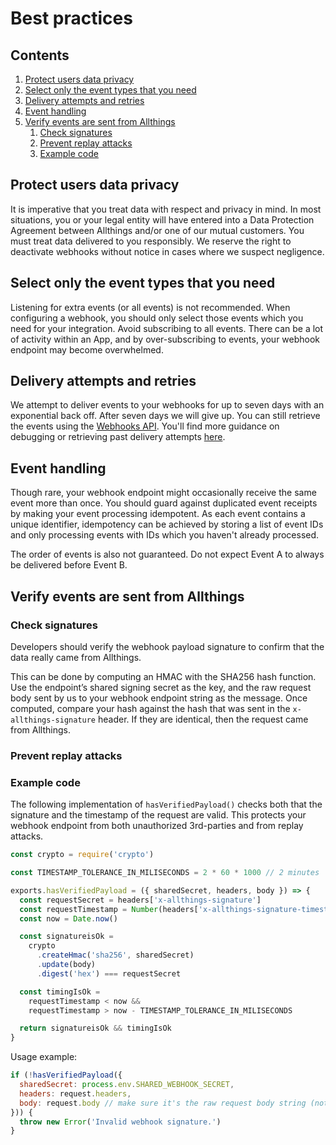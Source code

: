# Best practices

## Contents

1. [Protect users data privacy](#protect-users-data-privacy)
1. [Select only the event types that you need](#select-only-the-event-types-that-you-need)
1. [Delivery attempts and retries](#delivery-attempts-and-retries)
1. [Event handling](#event-handling)
1. [Verify events are sent from Allthings](#verify-events-are-sent-from-allthings)
   1. [Check signatures](#check-signatures)
   1. [Prevent replay attacks](#prevent-replay-attacks)
   1. [Example code](#example-code)


## Protect users data privacy

It is imperative that you treat data with respect and privacy in mind. In most situations, you or your legal entity will have entered into a Data Protection Agreement between Allthings and/or one of our mutual customers. You must treat data delivered to you responsibly. We reserve the right to deactivate webhooks without notice in cases where we suspect negligence.


## Select only the event types that you need

Listening for extra events (or all events) is not recommended. When configuring a webhook, you should only select those events which you need for your integration. Avoid subscribing to all events. There can be a lot of activity within an App, and by over-subscribing to events, your webhook endpoint may become overwhelmed.


## Delivery attempts and retries

We attempt to deliver events to your webhooks for up to seven days with an exponential back off. After seven days we will give up. You can still retrieve the events using the [Webhooks API](#../apis/webhooks.md). You'll find more guidance on debugging or retrieving past delivery attempts [here](./build-webhooks.md#debugging-delivery-issues).


## Event handling

Though rare, your webhook endpoint might occasionally receive the same event more than once. You should guard against duplicated event receipts by making your event processing idempotent. As each event contains a unique identifier, idempotency can be achieved by storing a list of event IDs and only processing events with IDs which you haven't already processed.

The order of events is also not guaranteed. Do not expect Event A to always be delivered before Event B.


## Verify events are sent from Allthings

### Check signatures

Developers should verify the webhook payload signature to confirm that the data really came from Allthings.

This can be done by computing an HMAC with the SHA256 hash function. Use the endpoint’s shared signing secret as the key, and the raw request body sent by us to your webhook endpoint string as the message. Once computed, compare your hash against the hash that was sent in the `x-allthings-signature` header. If they are identical, then the request came from Allthings.

### Prevent replay attacks



### Example code

The following implementation of `hasVerifiedPayload()` checks both that the signature and the timestamp of the request are valid. This protects your webhook endpoint from both unauthorized 3rd-parties and from replay attacks.

```javascript
const crypto = require('crypto')

const TIMESTAMP_TOLERANCE_IN_MILISECONDS = 2 * 60 * 1000 // 2 minutes

exports.hasVerifiedPayload = ({ sharedSecret, headers, body }) => {
  const requestSecret = headers['x-allthings-signature']
  const requestTimestamp = Number(headers['x-allthings-signature-timestamp'])
  const now = Date.now()

  const signatureisOk =
    crypto
      .createHmac('sha256', sharedSecret)
      .update(body)
      .digest('hex') === requestSecret

  const timingIsOk =
    requestTimestamp < now &&
    requestTimestamp > now - TIMESTAMP_TOLERANCE_IN_MILISECONDS

  return signatureisOk && timingIsOk
}
```

Usage example:

```javascript
if (!hasVerifiedPayload({
  sharedSecret: process.env.SHARED_WEBHOOK_SECRET,
  headers: request.headers,
  body: request.body // make sure it's the raw request body string (not the parsed JSON)
})) {
  throw new Error('Invalid webhook signature.')
}
```
